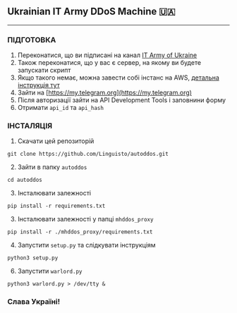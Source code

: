 ## Ukrainian IT Army DDoS Machine 🇺🇦

___

### ПІДГОТОВКА

1. Переконатися, що ви підписані на канал [IT Army of Ukraine](https://t.me/itarmyofukraine2022)
2. Також переконатися, що у вас є сервер, на якому ви будете запускати скрипт
3. Якщо такого немає, можна завести собі інстанс на
   AWS, [детальна інструкція тут](https://ain.ua/2022/03/02/yak-nalashtuvaty-ddos-rosijskyh-sajtiv-na-aws/)
4. Зайти на [https://my.telegram.org](https://my.telegram.org)
5. Після авторизації зайти на API Development Tools і заповнини форму
6. Отримати `api_id` та `api_hash`

### ІНСТАЛЯЦІЯ

1. Скачати цей репозиторій

```commandline
git clone https://github.com/Linguisto/autoddos.git
```

2. Зайти в папку `autoddos`

```commandline
cd autoddos
```

3. Інсталювати залежності

```commandline
pip install -r requirements.txt
```

3. Інсталювати залежності у папці `mhddos_proxy`

```commandline
pip install -r ./mhddos_proxy/requirements.txt
```

4. Запустити `setup.py` та слідкувати інструкціям

```commandline
python3 setup.py
```

6. Запустити `warlord.py`

```commandline
python3 warlord.py > /dev/tty &
```

### Слава Україні!